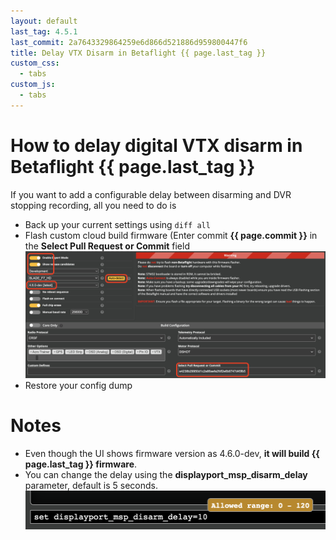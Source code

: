```yaml
---
layout: default
last_tag: 4.5.1
last_commit: 2a7643329864259e6d866d521886d959800447f6
title: Delay VTX Disarm in Betaflight {{ page.last_tag }}
custom_css:
  - tabs
custom_js:
  - tabs
---
```

# How to delay digital VTX disarm in Betaflight {{ page.last_tag }}

If you want to add a configurable delay between disarming and DVR stopping recording, all you need to do is
- Back up your current settings using `diff all`
- Flash custom cloud build firmware (Enter commit **{{ page.commit }}** in the **Select Pull Request or Commit** field
    ![Flashing custom firmware](/images/custom_commit.png?raw=true "text")
- Restore your config dump

# Notes
- Even though the UI shows firmware version as 4.6.0-dev, **it will build {{ page.last_tag }} firmware**.
- You can change the delay using the **displayport_msp_disarm_delay** parameter, default is 5 seconds.
    ![Flashing custom firmware](/images/cli_param.png?raw=true "text")

